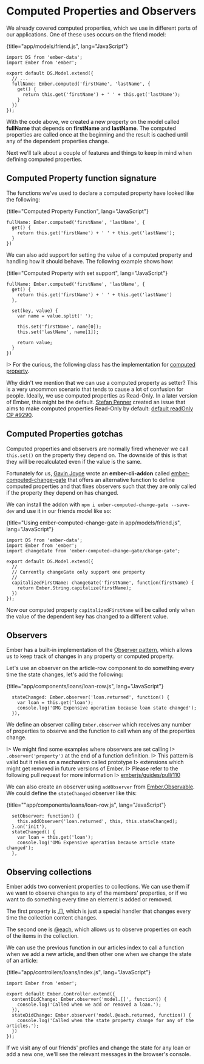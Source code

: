 # Computed Properties and Observers

We already covered computed properties, which we use in different parts
of our applications. One of these uses occurs on the friend model:

{title="app/models/friend.js", lang="JavaScript"}
~~~~~~~~
import DS from 'ember-data';
import Ember from 'ember';

export default DS.Model.extend({
  // ...
  fullName: Ember.computed('firstName', 'lastName', {
    get() {
      return this.get('firstName') + ' ' + this.get('lastName');
    }
  })
});
~~~~~~~~

With the code above, we created a new property on the model called
**fullName** that depends on **firstName** and **lastName**. The
computed properties are called once at the beginning and the result is
cached until any of the dependent properties change.

Next we'll talk about a couple of features and things to keep
in mind when defining computed properties.

## Computed Property function signature

The functions we've used to declare a computed property have looked
like the following:

{title="Computed Property Function", lang="JavaScript"}
~~~~~~~~
fullName: Ember.computed('firstName', 'lastName', {
  get() {
    return this.get('firstName') + ' ' + this.get('lastName');
  }
})
~~~~~~~~

We can also add support for setting the value of a computed
property and handling how it should behave. The following example
shows how:

{title="Computed Property with set support", lang="JavaScript"}
~~~~~~~~
fullName: Ember.computed('firstName', 'lastName', {
  get() {
    return this.get('firstName') + ' ' + this.get('lastName')
  },

  set(key, value) {
    var name = value.split(' ');

    this.set('firstName', name[0]);
    this.set('lastName', name[1]);

    return value;
  }
})
~~~~~~~~

I> For the curious, the following class has the implementation for [computed property](https://github.com/emberjs/ember.js/blob/v1.13.4/packages/ember-metal/lib/computed.js#L78).


Why didn't we mention that we can use a computed property as setter?
This is a very uncommon scenario that tends to cause a lot of
confusion for people. Ideally, we use computed properties as
Read-Only. In a later version of Ember, this might be the
default. [Stefan Penner](https://twitter.com/stefanpenner) created an
issue that aims to make computed properties Read-Only by default:
[default readOnly CP
#9290](https://github.com/emberjs/ember.js/issues/9290).


## Computed Properties gotchas

Computed properties and observers are normally fired whenever we call
`this.set()` on the property they depend on. The downside of this is that they
will be recalculated even if the value is the same.

Fortunately for us, [Gavin Joyce](https://twitter.com/gavinjoyce)
wrote an **ember-cli-addon** called
[ember-computed-change-gate](https://github.com/GavinJoyce/ember-computed-change-gate)
that offers an alternative function to define computed properties
and that fixes observers such that they are only called if the property
they depend on has changed.

We can install the addon with `npm i ember-computed-change-gate
--save-dev` and use it in our friends model like so:

{title="Using ember-computed-change-gate in app/models/friend.js", lang="JavaScript"}
~~~~~~~~
import DS from 'ember-data';
import Ember from 'ember';
import changeGate from 'ember-computed-change-gate/change-gate';

export default DS.Model.extend({
  //
  // Currently changeGate only support one property
  //
  capitalizedFirstName: changeGate('firstName', function(firstName) {
    return Ember.String.capitalize(firstName);
  })
});
~~~~~~~~

Now our computed property `capitalizedFirstName` will be called
only when the value of the dependent key has changed to a
different value.

## Observers

Ember has a built-in implementation of the
[Observer pattern](http://en.wikipedia.org/wiki/Observer_pattern),
which allows us to keep track of changes in any property or
computed property.

Let's use an observer on the article-row component to do something every time the state changes, let's add the following:

{title="app/components/loans/loan-row.js", lang="JavaScript"}
~~~~~~~~
  stateChanged: Ember.observer('loan.returned', function() {
    var loan = this.get('loan');
    console.log('OMG Expensive operation because loan state changed');
  }),
~~~~~~~~

We define an observer calling `Ember.observer` which receives any
number of properties to observe and the function to call when any of
the properties change.

I> We might find some examples where observers are set calling
I> `.observer('property')` at the end of a function definition.
I> This pattern is valid but it relies on a mechanism called prototype
I> extensions which might get removed in future versions of Ember.
I> Please refer to the following pull request for more information
I> [emberjs/guides/pull/110](https://github.com/emberjs/guides/pull/110)


We can also create an observer using `addObserver` from
[Ember.Observable](http://emberjs.com/api/classes/Ember.Observable.html).
We could define the `stateChanged` observer like this:

{title=""app/components/loans/loan-row.js", lang="JavaScript"}
~~~~~~~~
  setObserver: function() {
    this.addObserver('loan.returned', this, this.stateChanged);
  }.on('init'),
  stateChanged() {
    var loan = this.get('loan');
    console.log('OMG Expensive operation because article state changed');
  },
~~~~~~~~

## Observing collections

Ember adds two convenient properties to collections. We can use
them if we want to observe changes to any of the members' properties,
or if we want to do something every time an element is
added or removed.

The first property is
[.[]](http://emberjs.com/api/classes/Ember.Array.html#property__),
which is just a special handler that changes every time the
collection content changes.

The second one is
[@each](http://emberjs.com/api/classes/Ember.Array.html#property__each),
which allows us to observe properties on each of the items in the
collection.

We can use the previous function in our articles index to call a
function when we add a new article, and then other one when we change
the state of an article:


{title="app/controllers/loans/index.js", lang="JavaScript"}
~~~~~~~~
import Ember from 'ember';

export default Ember.Controller.extend({
  contentDidChange: Ember.observer('model.[]', function() {
    console.log('Called when we add or removed a loan.');
  }),
  stateDidChange: Ember.observer('model.@each.returned, function() {
    console.log('Called when the state property change for any of the articles.');
  })
});
~~~~~~~~

If we visit any of our friends' profiles and change the state for any
loan or add a new one, we'll see the relevant messages in the
browser's console.
